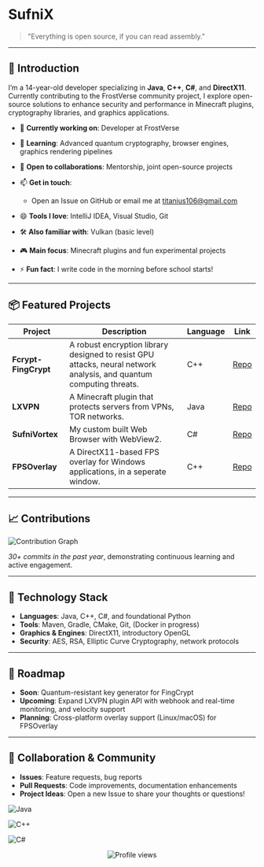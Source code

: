 # SufniX

> "Everything is open source, if you can read assembly."

---

## 🚀 Introduction

I’m a 14-year-old developer specializing in **Java**, **C++**, **C#**, and **DirectX11**. Currently contributing to the FrostVerse community project, I explore open-source solutions to enhance security and performance in Minecraft plugins, cryptography libraries, and graphics applications.

* 🔭 **Currently working on**: Developer at FrostVerse
* 🌱 **Learning**: Advanced quantum cryptography, browser engines, graphics rendering pipelines
* 👯 **Open to collaborations**: Mentorship, joint open-source projects
* 📫 **Get in touch**:

  * Open an Issue on GitHub or email me at [titanius106@gmail.com](mailto:titanius106@gmail.com)
* 😄 **Tools I love**: IntelliJ IDEA, Visual Studio, Git
* 🛠️ **Also familiar with**: Vulkan (basic level)
* 🎮 **Main focus**: Minecraft plugins and fun experimental projects
* ⚡ **Fun fact**: I write code in the morning before school starts!

---

## 📦 Featured Projects

| Project              | Description                                                                                                              | Language | Link                                                   |
| -------------------- | ------------------------------------------------------------------------------------------------------------------------ | -------- | ------------------------------------------------------ |
| **Fcrypt-FingCrypt** | A robust encryption library designed to resist GPU attacks, neural network analysis, and quantum computing threats.      | C++      | [Repo](https://github.com/Titanius69/Fcrypt-FingCrypt) |
| **LXVPN**            | A Minecraft plugin that protects servers from VPNs, TOR networks.                                                        | Java     | [Repo](https://github.com/Titanius69/LXVPN)            |
| **SufniVortex**      | My custom built Web Browser with WebView2.                                                                               | C#       | [Repo](https://github.com/Titanius69/SufniVortex)      |
| **FPSOverlay**       | A DirectX11-based FPS overlay for Windows applications, in a seperate window.                                            | C++      | [Repo](https://github.com/Titanius69/FPSOverlay)       |

---

## 📈 Contributions

![Contribution Graph](https://ghchart.rshah.org/Titanius69)

*30+ commits in the past year*, demonstrating continuous learning and active engagement.

---

## 🔧 Technology Stack

* **Languages**: Java, C++, C#, and foundational Python
* **Tools**: Maven, Gradle, CMake, Git, (Docker in progress)
* **Graphics & Engines**: DirectX11, introductory OpenGL
* **Security**: AES, RSA, Elliptic Curve Cryptography, network protocols

---

## 📅 Roadmap

* **Soon**: Quantum-resistant key generator for FingCrypt
* **Upcoming**: Expand LXVPN plugin API with webhook and real-time monitoring, and velocity support
* **Planning**: Cross-platform overlay support (Linux/macOS) for FPSOverlay

---

## 🤝 Collaboration & Community

* **Issues**: Feature requests, bug reports
* **Pull Requests**: Code improvements, documentation enhancements
* **Project Ideas**: Open a new Issue to share your thoughts or questions!

<!-- Java -->
![Java](https://img.shields.io/badge/Java-ED8B00?logo=java&logoColor=white&style=flat-square)

<!-- C++ -->
![C++](https://img.shields.io/badge/C%2B%2B-00599C?logo=c%2B%2B&logoColor=white&style=flat-square)

<!-- C# -->
![C#](https://img.shields.io/badge/C%23-239120?logo=c-sharp&logoColor=white&style=flat-square)

<div align="center">
  <img src="https://komarev.com/ghpvc/?username=Titanius69&style=flat-square" alt="Profile views" />
</div>
